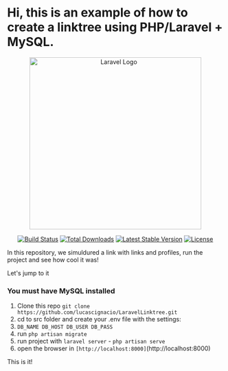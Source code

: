 # Hi, this is an example of how to create a linktree using PHP/Laravel + MySQL.

<p align="center"><a href="https://laravel.com" target="_blank"><img src="https://raw.githubusercontent.com/laravel/art/master/logo-lockup/5%20SVG/2%20CMYK/1%20Full%20Color/laravel-logolockup-cmyk-red.svg" width="400" alt="Laravel Logo"></a></p>

<p align="center">
<a href="https://travis-ci.org/laravel/framework"><img src="https://travis-ci.org/laravel/framework.svg" alt="Build Status"></a>
<a href="https://packagist.org/packages/laravel/framework"><img src="https://img.shields.io/packagist/dt/laravel/framework" alt="Total Downloads"></a>
<a href="https://packagist.org/packages/laravel/framework"><img src="https://img.shields.io/packagist/v/laravel/framework" alt="Latest Stable Version"></a>
<a href="https://packagist.org/packages/laravel/framework"><img src="https://img.shields.io/packagist/l/laravel/framework" alt="License"></a>
</p>

In this repository, we simuldured a link with links and profiles, run the project and see how cool it was!

Let's jump  to it

### You must have MySQL installed

1. Clone this repo `git clone https://github.com/lucascignacio/LaravelLinktree.git `
2. cd to src folder and create your .env file with the settings:
3. `DB_NAME DB_HOST
DB_USER
DB_PASS`
4. run `php artisan migrate `
6. run project with `laravel server` - `php artisan serve`
7. open the browser in `[http://localhost:8000]`(http://localhost:8000)

This is it!
